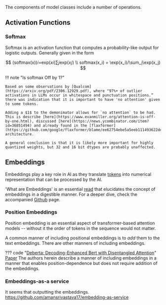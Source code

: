 The components of model classes include a number of operations.

## Activation Functions

<!--start-activations-->

### Softmax
Softmax is an activation function that computes a probability-like output for logistic outputs. Generally given in the form

$$
(softmax(x))𝑖=exp(𝑥𝑖)∑𝑗exp(𝑥𝑗) \\
softmax(x_i) = \exp(x_i)/\sum_j\exp(x_j)
$$

!!! note "Is softmax Off by 1?"

    Based on some observations by [Qualcom](https://arxiv.org/pdf/2306.12929.pdf), where "97%+ of outlier activations in LLMs occur in whitespace and punctuation positions.”  there was indication that it is important to have 'no attention' given to some tokens.

    Adding a $1$ to the demonimator allows for `no attention` to be had. This is describe [here](https://www.evanmiller.org/attention-is-off-by-one.html), discussed [here](https://news.ycombinator.com/item?id=36851494) and already found in the [flaxformer](https://github.com/google/flaxformer/blame/ee62754ebe5a5eeb111493622de5537133822e3e/flaxformer/components/attention/dense_attention.py#L50) architecture.

    A general conclusion is that it is likely more important for highly quantized weights, but 32 and 16 bit dtypes are probably unaffected.


<!--stop-activations-->

## Embeddings
<!--start-embeddings-->
Embeddings play a key role in AI as they translate [tokens](../../data/tokenizing.md) into numerical representation that can be processed by the AI.

'What are Embeddings' is an essential [read](http://vickiboykis.com/what_are_embeddings/) that elucidates the concept of embeddings in a digestible manner. For a deeper dive, check the accompanied [Github](https://github.com/veekaybee/what_are_embeddings/blob/main/README.md) page.

### Position Embeddings

Position embedding is an essential aspect of transformer-based attention models -- without it the order of tokens in the sequence would not matter. 

A common manner of including positional embeddings is to _add_ them to the text embeddings. There are other manners of including embeddings. 

??? code "[Deberta: Decoding-Enhanced Bert with Disentangled Attention](https://github.com/microsoft/DeBERTa)"
    [Paper](https://arxiv.org/pdf/2006.03654.pdf)
    The authors herein describe a manner of including embeddings in a manner that enables position-dependence but does not require addition of the embeddings. 
    
### Embeddings-as-a service
It seems that outputting the embeddings. 
https://github.com/amansrivastava17/embedding-as-service

<!--stop-embeddings-->